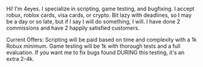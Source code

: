 Hi! I'm 4eyes. I specialize in scripting, game testing, and bugfixing. I accept robux, roblox cards, visa cards, or crypto. Bit lazy with deadlines, so I may be a day or so late, but if I say I will do something, I will. I have done 2 commissions and have 2 happily satisfied customers.

Current Offers:
Scripting will be paid based on time and complexity with a 1k Robux minimum. Game testing will be 1k with thorough tests and a full evaluation. If you want me to fix bugs found DURING this testing, it's an extra 2-4k.
